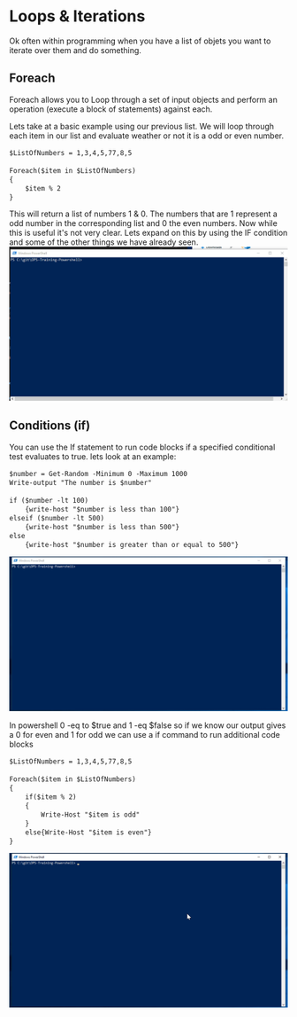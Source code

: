 # Loops & Iterations 

Ok often within programming when you have a list of objets you want to iterate over them and do something. 

## Foreach 
Foreach allows you to Loop through a set of input objects and perform an operation (execute a block of statements) against each.

Lets take at a basic example using our previous list. We will loop through each item in our list and evaluate weather or not it is a odd or even number. 

```
$ListOfNumbers = 1,3,4,5,77,8,5

Foreach($item in $ListOfNumbers)
{
    $item % 2
}
```
This will return a list of numbers 1 & 0. The numbers that are 1 represent a odd number in the corresponding list and 0 the even numbers. Now while this is useful it's not very clear. Lets expand on this by using the IF condition and some of the other things we have already seen. 
![odds_e2e.gif](images/odds_e2e.gif)

## Conditions (if)
You can use the If statement to run code blocks if a specified conditional test evaluates to true. lets look at an example:
```
$number = Get-Random -Minimum 0 -Maximum 1000
Write-output "The number is $number"

if ($number -lt 100)
    {write-host "$number is less than 100"}
elseif ($number -lt 500)
    {write-host "$number is less than 500"}
else
    {write-host "$number is greater than or equal to 500"}
```
![if1_e2e.gif](images/if1_e2e.gif)

In powershell 0 -eq to $true and 1 -eq $false so if we know our output gives a 0 for even and 1 for odd we can use a if command to run additional code blocks 

```
$ListOfNumbers = 1,3,4,5,77,8,5

Foreach($item in $ListOfNumbers)
{
    if($item % 2)
    {
        Write-Host "$item is odd"
    }
    else{Write-Host "$item is even"}
}
```
![if2_e2e.gif](images/if2_e2e.gif)

